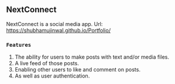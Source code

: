 ## NextConnect
NextConnect is a social media app.
Url: https://shubhamujinwal.github.io/Portfolio/

### `Features`
1. The ability for users to make posts with text and/or media files.
2. A live feed of those posts.
3. Enabling other users to like and comment on posts.
4. As well as user authentication.
